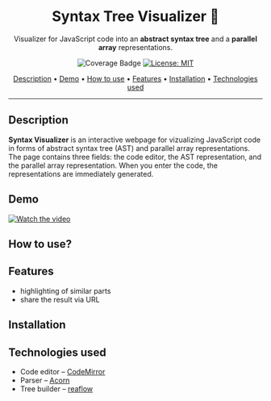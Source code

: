 <h1 align="center">Syntax Tree Visualizer 🌳</h1>

<p align="center">Visualizer for JavaScript code into an <strong>abstract syntax tree</strong> and a <strong>parallel array</strong> representations.<p>

<div align="center">

![Coverage Badge](https://img.shields.io/endpoint?url=https://gist.githubusercontent.com/markovav-official/626ceaef15ab8d3d6dd2be185454916a/raw/SyntaxTreeVisualizer__heads_main.json)
[![License: MIT](https://img.shields.io/badge/License-MIT-yellow.svg)](https://opensource.org/licenses/MIT)

[Description](#description) • [Demo](#demo) • [How to use](#instruction) • [Features](#features) • [Installation](#installation) • [Technologies used](#techno)

</div>

___

<h2 id="description">Description</h2>

**Syntax Visualizer** is an interactive webpage for vizualizing JavaScript code in forms of abstract syntax tree (AST) and parallel array representations. The page contains three fields: the code editor, the AST representation, and the parallel array representation. When you enter the code, the representations are immediately generated.

<h2 id="demo">Demo</h2>

[![Watch the video](https://img.youtube.com/vi/fhR5PJ9H5yM/maxresdefault.jpg)](https://www.youtube.com/watch?v=fhR5PJ9H5yM)

<h2 id="instruction">How to use?</h2>

<h2 id="features">Features</h2>

- highlighting of similar parts
- share the result via URL

<h2 id="installation">Installation</h2>

<h2 id="techno">Technologies used</h2>

- Code editor – [CodeMirror](https://github.com/codemirror/codemirror5)
- Parser – [Acorn](https://github.com/acornjs/acorn)
- Tree builder – [reaflow](https://github.com/reaviz/reaflow)

